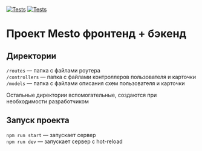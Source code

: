 [![Tests](https://github.com/iakimovd/express-mesto-gha/actions/workflows/tests-13-sprint.yml/badge.svg)](https://github.com/iakimovd/express-mesto-gha/actions/workflows/tests-13-sprint.yml) [![Tests](https://github.com/iakimovd/express-mesto-gha/actions/workflows/tests-14-sprint.yml/badge.svg)](https://github.com/iakimovd/express-mesto-gha/actions/workflows/tests-14-sprint.yml)
# Проект Mesto фронтенд + бэкенд

## Директории

`/routes` — папка с файлами роутера  
`/controllers` — папка с файлами контроллеров пользователя и карточки   
`/models` — папка с файлами описания схем пользователя и карточки  
  
Остальные директории вспомогательные, создаются при необходимости разработчиком

## Запуск проекта

`npm run start` — запускает сервер   
`npm run dev` — запускает сервер с hot-reload
